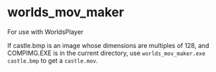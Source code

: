 # worlds_mov_maker
For use with WorldsPlayer

If castle.bmp is an image whose dimensions are multiples of 128, and COMPIMG.EXE is in the current directory, use `worlds_mov_maker.exe castle.bmp` to get a `castle.mov`.
